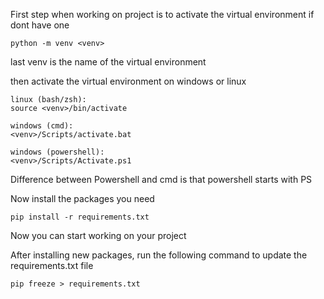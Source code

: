 First step when working on project is to activate the virtual environment if dont have one
```
python -m venv <venv>
```
last venv is the name of the virtual environment

then activate the virtual environment on windows or linux
```
linux (bash/zsh):
source <venv>/bin/activate

windows (cmd):
<venv>/Scripts/activate.bat

windows (powershell):
<venv>/Scripts/Activate.ps1
```
Difference between Powershell and cmd is that powershell starts with PS

Now install the packages you need
```
pip install -r requirements.txt
```

Now you can start working on your project

After installing new packages, run the following command to update the requirements.txt file
```
pip freeze > requirements.txt
```

